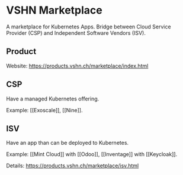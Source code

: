 # VSHN Marketplace

A marketplace for Kubernetes Apps. Bridge between Cloud Service Provider (CSP) and Independent Software Vendors (ISV).

## Product

Website: <https://products.vshn.ch/marketplace/index.html>

## CSP

Have a managed Kubernetes offering.

Example: [[Exoscale]], [[Nine]].

## ISV

Have an app than can be deployed to Kubernetes.

Example: [[Mint Cloud]] with [[Odoo]], [[Inventage]] with [[Keycloak]]. 

Details: <https://products.vshn.ch/marketplace/isv.html>
